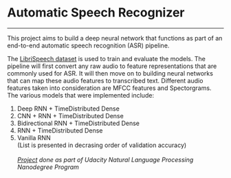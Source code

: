 # Automatic Speech Recognizer
---
This project aims to build a deep neural network that functions as part of an end-to-end automatic speech recognition (ASR) pipeline. <br>

The [LibriSpeech dataset](http://www.openslr.org/12/) is used to train and evaluate the models. The pipeline will first convert any raw audio to feature representations that are commonly used for ASR. It will then move on to building neural networks that can map these audio features to transcribed text. Different audio features taken into consideration are MFCC features and Spectorgrams. <br>
The various models that were implemented include: <br>
1) Deep RNN + TimeDistributed Dense
2) CNN + RNN + TimeDistributed Dense
3) Bidirectional RNN + TimeDistributed Dense
4) RNN + TimeDistributed Dense
5) Vanilla RNN <br>
(List is presented in decrasing order of validation accuracy) <br><br>
*[Project](https://www.udacity.com/course/natural-language-processing-nanodegree--nd892) done as part of Udacity Natural Language Processing Nanodegree Program*
